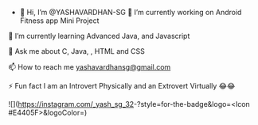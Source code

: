 - 👋 Hi, I’m @YASHAVARDHAN-SG
🔭 I’m currently working on Android Fitness app Mini Project

🌱 I’m currently learning Advanced Java,  and Javascript

💬 Ask me about C, Java, , HTML and CSS

📫 How to reach me yashavardhansg@gmail.com

⚡ Fun fact I am an Introvert Physically and an Extrovert Virtually 😂😂

<!---
YASHAVARDHAN-SG/YASHAVARDHAN-SG is a ✨ special ✨ repository because its `README.md` (this file) appears on your GitHub profile.
You can click the Preview link to take a look at your changes.
--->
![<Badge instagram>](https://instagram.com/_yash_sg_32<Badge Text>-<Background Color>?style=for-the-badge&logo=<Icon #E4405F>&logoColor=<Logo Color>)
